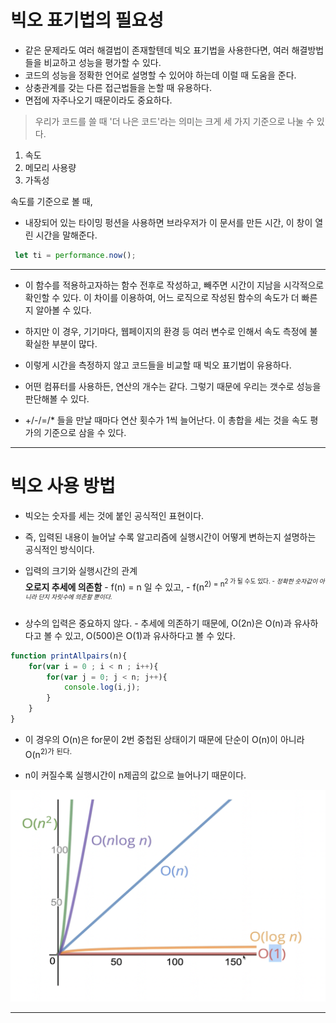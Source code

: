 # 빅오 표기법의 필요성 
  - 같은 문제라도 여러 해결법이 존재할텐데 빅오 표기법을 사용한다면, 여러 해결방법들을 비교하고 성능을 평가할 수 있다.
 - 코드의 성능을 정확한 언어로 설명할 수 있어야 하는데 이럴 때 도움을 준다.
 - 상충관계를 갖는 다른 접근법들을 논할 때 유용하다. 
 - 면접에 자주나오기 때문이라도 중요하다.


 >우리가 코드를 쓸 때 '더 나은 코드'라는 의미는 크게 세 가지 기준으로 나눌 수 있다. 

1. 속도
2. 메모리 사용량 
3. 가독성 

속도를 기준으로 볼 때,
 - 내장되어 있는 타이밍 펑션을 사용하면 브라우저가 이 문서를 만든 시간, 이 창이 열린 시간을 말해준다. 
 
 ```javascript
  let ti = performance.now();
 ```
 ---

 - 이 함수를 적용하고자하는 함수 전후로 작성하고, 빼주면 시간이 지남을 시각적으로 확인할 수 있다. 이 차이를 이용하여, 어느 로직으로 작성된 함수의 속도가 더 빠른지 알아볼 수 있다. 	

 - 하지만 이 경우, 기기마다, 웹페이지의 환경 등 여러 변수로 인해서 속도 측정에 불확실한 부분이 많다.   

 - 이렇게 시간을 측정하지 않고 코드들을 비교할 때 빅오 표기법이 유용하다.   

 - 어떤 컴퓨터를 사용하든, 연산의 개수는 같다. 그렇기 때문에 우리는 갯수로 성능을 판단해볼 수 있다.   

 - +/-/=/* 들을 만날 때마다 연산 횟수가 1씩 늘어난다. 이 총합을 세는 것을 속도 평가의 기준으로 삼을 수 있다.  

---

# 빅오 사용 방법 
- 빅오는 숫자를 세는 것에 붙인 공식적인 표현이다. 
- 즉, 입력된 내용이 늘어날 수록 알고리즘에 실행시간이 어떻게 변하는지 설명하는 공식적인 방식이다.
- 입력의 크기와 실행시간의 관계  
  **오로지 추세에 의존함** 
        - f(n) = n 일 수 있고, 
        - f(n<sup>2) = n<sup>2 가 될 수도 있다.
        - _정확한 숫자값이 아니라 단지 자릿수에 의존할 뿐이다._   

- 상수의 입력은 중요하지 않다.
        - 추세에 의존하기 때문에, O(2n)은 O(n)과 유사하다고 볼 수 있고, O(500)은 O(1)과 유사하다고 볼 수 있다.

```javascript
function printAllpairs(n){
    for(var i = 0 ; i < n ; i++){
        for(var j = 0; j < n; j++){
            console.log(i,j);
        }
    }
}
```
- 이 경우의 O(n)은 for문이 2번 중첩된 상태이기 때문에 단순이 O(n)이 아니라 O(n<sup>2)가 된다. 

- n이 커질수록 실행시간이 n제곱의 값으로 늘어나기 때문이다. 

![빅오의 표현도](../../img/%EC%8A%A4%ED%81%AC%EB%A6%B0%EC%83%B7%202022-06-30%20%EC%98%A4%EC%A0%84%201.40.48.png)

---

